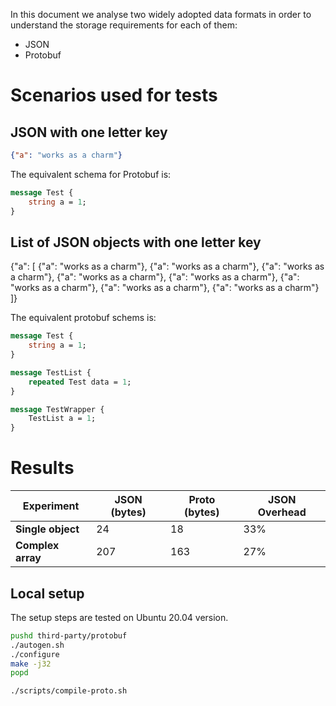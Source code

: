 In this document we analyse two widely adopted data formats in order to understand the storage requirements for each of them:

* JSON
* Protobuf

# Scenarios used for tests

## JSON with one letter key

```json
{"a": "works as a charm"}
```

The equivalent schema for Protobuf is:

```proto
message Test {
    string a = 1;
}
```

## List of JSON objects with one letter key

{"a": [
    {"a": "works as a charm"},
    {"a": "works as a charm"},
    {"a": "works as a charm"},
    {"a": "works as a charm"},
    {"a": "works as a charm"},
    {"a": "works as a charm"},
    {"a": "works as a charm"},
    {"a": "works as a charm"}
]}

The equivalent protobuf schems is:

```proto
message Test {
    string a = 1;
}

message TestList {
    repeated Test data = 1;
}

message TestWrapper {
    TestList a = 1;
}
```

# Results

|**Experiment**|**JSON** (bytes) |**Proto** (bytes) | **JSON Overhead** |
|--------------|-----------------|------------------|-------------------|
|**Single object**| 24 | 18 | 33% |
|**Complex array**| 207 | 163 | 27% |

## Local setup

The setup steps are tested on Ubuntu 20.04 version.

```bash
pushd third-party/protobuf
./autogen.sh
./configure
make -j32
popd

./scripts/compile-proto.sh
```